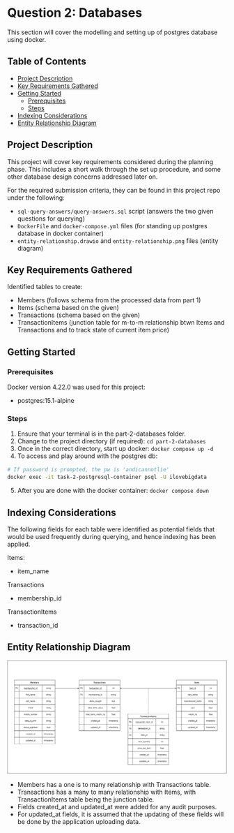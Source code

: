 # Question 2: Databases

This section will cover the modelling and setting up of postgres database using docker.

## Table of Contents

- [Project Description](#project-description)
- [Key Requirements Gathered](#key-requirements-gathered)
- [Getting Started](#getting-started)
    - [Prerequisites](#prerequisites)
    - [Steps](#steps)
- [Indexing Considerations](#indexing-considerations)
- [Entity Relationship Diagram](#entity-relationship-diagram)

## Project Description

This project will cover key requirements considered during the planning phase. This includes a short walk through the set up procedure, and some other database design concerns addressed later on.

For the required submission criteria, they can be found in this project repo under the following:
- `sql-query-answers/query-answers.sql` script (answers the two given questions for querying)
- `DockerFile` and `docker-compose.yml` files (for standing up postgres database in docker container)
- `entity-relationship.drawio` and `entity-relationship.png` files (entity diagram)

## Key Requirements Gathered

Identified tables to create:
- Members (follows schema from the processed data from part 1)
- Items (schema based on the given)
- Transactions (schema based on the given)
- TransactionItems (junction table for m-to-m relationship btwn Items and Transactions and to track state of current item price)

## Getting Started

### Prerequisites

Docker version 4.22.0 was used for this project:

- postgres:15.1-alpine

### Steps

1. Ensure that your terminal is in the part-2-databases folder. 
2. Change to the project directory (if required): `cd part-2-databases`
3. Once in the correct directory, start up docker: `docker compose up -d`
4. To access and play around with the postgres db:
```bash
# If password is prompted, the pw is 'andicannotlie'
docker exec -it task-2-postgresql-container psql -U ilovebigdata
```
5. After you are done with the docker container: `docker compose down`

## Indexing Considerations

The following fields for each table were identified as potential fields that would be used frequently during querying, and hence indexing has been applied.

Items:
- item_name

Transactions
- membership_id

TransactionItems
- transaction_id


## Entity Relationship Diagram
![Entity Relationship Diagram](entity-relationship.png)
- Members has a one is to many relationship with Transactions table.
- Transactions has a many to many relationship with Items, with TransactionItems table being the junction table.
- Fields created_at and updated_at were added for any audit purposes.
- For updated_at fields, it is assumed that the updating of these fields will be done by the application uploading data.